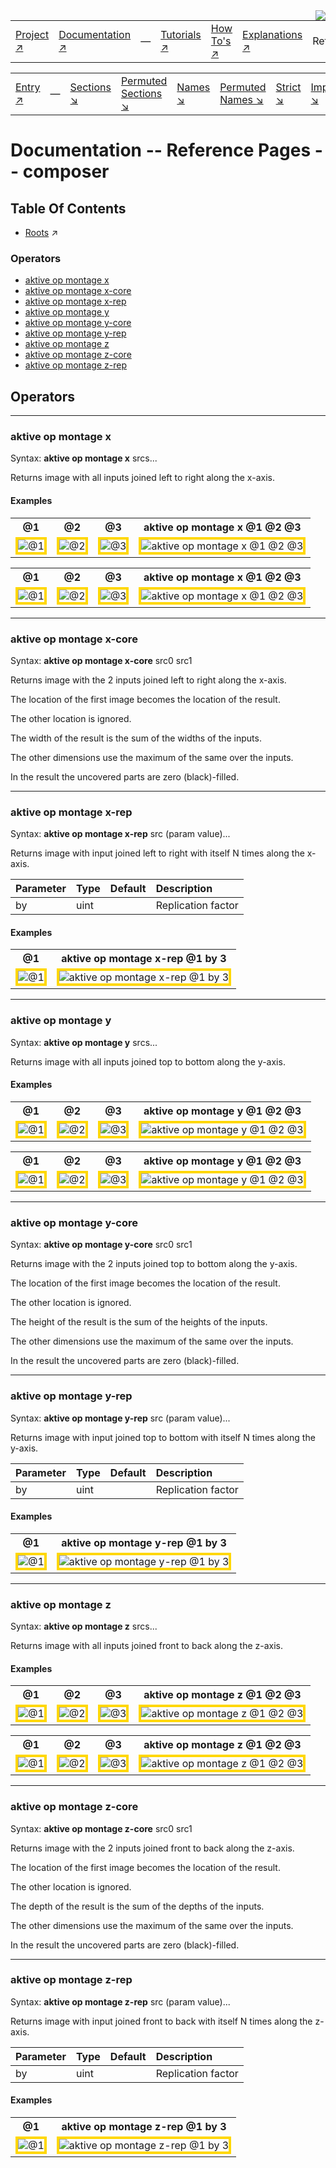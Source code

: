 <img src='../assets/aktive-logo-128.png' style='float:right;'>

||||||||
|---|---|---|---|---|---|---|
|[Project ↗](../../README.md)|[Documentation ↗](../index.md)|&mdash;|[Tutorials ↗](../tutorials.md)|[How To's ↗](../howtos.md)|[Explanations ↗](../explanations.md)|References|

|||||||||
|---|---|---|---|---|---|---|---|
|[Entry ↗](index.md)|&mdash;|[Sections ↘](bysection.md)|[Permuted Sections ↘](bypsection.md)|[Names ↘](byname.md)|[Permuted Names ↘](bypname.md)|[Strict ↘](strict.md)|[Implementations ↘](bylang.md)|

# Documentation -- Reference Pages -- composer

## Table Of Contents

  - [Roots](bysection.md) ↗


### Operators

 - [aktive op montage x](#op_montage_x)
 - [aktive op montage x-core](#op_montage_x_core)
 - [aktive op montage x-rep](#op_montage_x_rep)
 - [aktive op montage y](#op_montage_y)
 - [aktive op montage y-core](#op_montage_y_core)
 - [aktive op montage y-rep](#op_montage_y_rep)
 - [aktive op montage z](#op_montage_z)
 - [aktive op montage z-core](#op_montage_z_core)
 - [aktive op montage z-rep](#op_montage_z_rep)

## Operators

---
### <a name='op_montage_x'></a> aktive op montage x

Syntax: __aktive op montage x__ srcs...

Returns image with all inputs joined left to right along the x-axis.


#### <a name='op_montage_x__examples'></a> Examples

<table><tr><th>@1</th><th>@2</th><th>@3</th><th>aktive op montage x @1 @2 @3</th></tr>
<tr><td valign='top'><img src='example-00229.gif' alt='@1' style='border:4px solid gold'></td><td valign='top'><img src='example-00230.gif' alt='@2' style='border:4px solid gold'></td><td valign='top'><img src='example-00231.gif' alt='@3' style='border:4px solid gold'></td><td valign='top'><img src='example-00232.gif' alt='aktive op montage x @1 @2 @3' style='border:4px solid gold'></td></tr></table>

<table><tr><th>@1</th><th>@2</th><th>@3</th><th>aktive op montage x @1 @2 @3</th></tr>
<tr><td valign='top'><img src='example-00233.gif' alt='@1' style='border:4px solid gold'></td><td valign='top'><img src='example-00234.gif' alt='@2' style='border:4px solid gold'></td><td valign='top'><img src='example-00235.gif' alt='@3' style='border:4px solid gold'></td><td valign='top'><img src='example-00236.gif' alt='aktive op montage x @1 @2 @3' style='border:4px solid gold'></td></tr></table>


---
### <a name='op_montage_x_core'></a> aktive op montage x-core

Syntax: __aktive op montage x-core__ src0 src1

Returns image with the 2 inputs joined left to right along the x-axis.

The location of the first image becomes the location of the result.

The other location is ignored.

The width of the result is the sum of the widths of the inputs.

The other dimensions use the maximum of the same over the inputs.

In the result the uncovered parts are zero (black)-filled.


---
### <a name='op_montage_x_rep'></a> aktive op montage x-rep

Syntax: __aktive op montage x-rep__ src (param value)...

Returns image with input joined left to right with itself N times along the x-axis.

|Parameter|Type|Default|Description|
|:---|:---|:---|:---|
|by|uint||Replication factor|

#### <a name='op_montage_x_rep__examples'></a> Examples

<table><tr><th>@1</th><th>aktive op montage x-rep @1 by 3</th></tr>
<tr><td valign='top'><img src='example-00237.gif' alt='@1' style='border:4px solid gold'></td><td valign='top'><img src='example-00238.gif' alt='aktive op montage x-rep @1 by 3' style='border:4px solid gold'></td></tr></table>


---
### <a name='op_montage_y'></a> aktive op montage y

Syntax: __aktive op montage y__ srcs...

Returns image with all inputs joined top to bottom along the y-axis.


#### <a name='op_montage_y__examples'></a> Examples

<table><tr><th>@1</th><th>@2</th><th>@3</th><th>aktive op montage y @1 @2 @3</th></tr>
<tr><td valign='top'><img src='example-00239.gif' alt='@1' style='border:4px solid gold'></td><td valign='top'><img src='example-00240.gif' alt='@2' style='border:4px solid gold'></td><td valign='top'><img src='example-00241.gif' alt='@3' style='border:4px solid gold'></td><td valign='top'><img src='example-00242.gif' alt='aktive op montage y @1 @2 @3' style='border:4px solid gold'></td></tr></table>

<table><tr><th>@1</th><th>@2</th><th>@3</th><th>aktive op montage y @1 @2 @3</th></tr>
<tr><td valign='top'><img src='example-00243.gif' alt='@1' style='border:4px solid gold'></td><td valign='top'><img src='example-00244.gif' alt='@2' style='border:4px solid gold'></td><td valign='top'><img src='example-00245.gif' alt='@3' style='border:4px solid gold'></td><td valign='top'><img src='example-00246.gif' alt='aktive op montage y @1 @2 @3' style='border:4px solid gold'></td></tr></table>


---
### <a name='op_montage_y_core'></a> aktive op montage y-core

Syntax: __aktive op montage y-core__ src0 src1

Returns image with the 2 inputs joined top to bottom along the y-axis.

The location of the first image becomes the location of the result.

The other location is ignored.

The height of the result is the sum of the heights of the inputs.

The other dimensions use the maximum of the same over the inputs.

In the result the uncovered parts are zero (black)-filled.


---
### <a name='op_montage_y_rep'></a> aktive op montage y-rep

Syntax: __aktive op montage y-rep__ src (param value)...

Returns image with input joined top to bottom with itself N times along the y-axis.

|Parameter|Type|Default|Description|
|:---|:---|:---|:---|
|by|uint||Replication factor|

#### <a name='op_montage_y_rep__examples'></a> Examples

<table><tr><th>@1</th><th>aktive op montage y-rep @1 by 3</th></tr>
<tr><td valign='top'><img src='example-00247.gif' alt='@1' style='border:4px solid gold'></td><td valign='top'><img src='example-00248.gif' alt='aktive op montage y-rep @1 by 3' style='border:4px solid gold'></td></tr></table>


---
### <a name='op_montage_z'></a> aktive op montage z

Syntax: __aktive op montage z__ srcs...

Returns image with all inputs joined front to back along the z-axis.


#### <a name='op_montage_z__examples'></a> Examples

<table><tr><th>@1</th><th>@2</th><th>@3</th><th>aktive op montage z @1 @2 @3</th></tr>
<tr><td valign='top'><img src='example-00249.gif' alt='@1' style='border:4px solid gold'></td><td valign='top'><img src='example-00250.gif' alt='@2' style='border:4px solid gold'></td><td valign='top'><img src='example-00251.gif' alt='@3' style='border:4px solid gold'></td><td valign='top'><img src='example-00252.gif' alt='aktive op montage z @1 @2 @3' style='border:4px solid gold'></td></tr></table>

<table><tr><th>@1</th><th>@2</th><th>@3</th><th>aktive op montage z @1 @2 @3</th></tr>
<tr><td valign='top'><img src='example-00253.gif' alt='@1' style='border:4px solid gold'></td><td valign='top'><img src='example-00254.gif' alt='@2' style='border:4px solid gold'></td><td valign='top'><img src='example-00255.gif' alt='@3' style='border:4px solid gold'></td><td valign='top'><img src='example-00256.gif' alt='aktive op montage z @1 @2 @3' style='border:4px solid gold'></td></tr></table>


---
### <a name='op_montage_z_core'></a> aktive op montage z-core

Syntax: __aktive op montage z-core__ src0 src1

Returns image with the 2 inputs joined front to back along the z-axis.

The location of the first image becomes the location of the result.

The other location is ignored.

The depth of the result is the sum of the depths of the inputs.

The other dimensions use the maximum of the same over the inputs.

In the result the uncovered parts are zero (black)-filled.


---
### <a name='op_montage_z_rep'></a> aktive op montage z-rep

Syntax: __aktive op montage z-rep__ src (param value)...

Returns image with input joined front to back with itself N times along the z-axis.

|Parameter|Type|Default|Description|
|:---|:---|:---|:---|
|by|uint||Replication factor|

#### <a name='op_montage_z_rep__examples'></a> Examples

<table><tr><th>@1</th><th>aktive op montage z-rep @1 by 3</th></tr>
<tr><td valign='top'><img src='example-00257.gif' alt='@1' style='border:4px solid gold'></td><td valign='top'><img src='example-00258.gif' alt='aktive op montage z-rep @1 by 3' style='border:4px solid gold'></td></tr></table>



